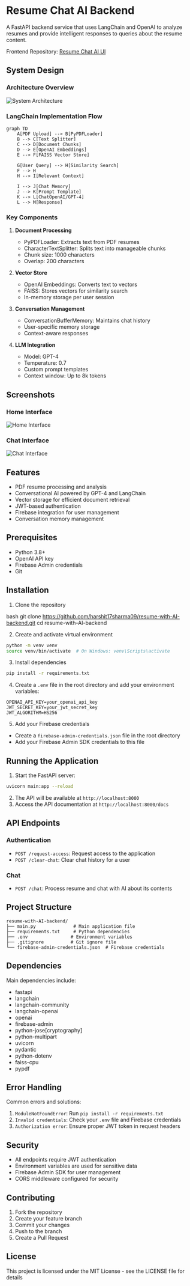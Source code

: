 # Resume Chat AI Backend

A FastAPI backend service that uses LangChain and OpenAI to analyze resumes and provide intelligent responses to queries about the resume content.

Frontend Repository: [Resume Chat AI UI](https://github.com/harshit17sharma09/resume-with-AI-UI)

## System Design

### Architecture Overview
![System Architecture](docs/system-architecture.png)

### LangChain Implementation Flow
```mermaid
graph TD
    A[PDF Upload] --> B[PyPDFLoader]
    B --> C[Text Splitter]
    C --> D[Document Chunks]
    D --> E[OpenAI Embeddings]
    E --> F[FAISS Vector Store]
    
    G[User Query] --> H[Similarity Search]
    F --> H
    H --> I[Relevant Context]
    
    I --> J[Chat Memory]
    J --> K[Prompt Template]
    K --> L[ChatOpenAI/GPT-4]
    L --> M[Response]
```

### Key Components

1. **Document Processing**
   - PyPDFLoader: Extracts text from PDF resumes
   - CharacterTextSplitter: Splits text into manageable chunks
   - Chunk size: 1000 characters
   - Overlap: 200 characters

2. **Vector Store**
   - OpenAI Embeddings: Converts text to vectors
   - FAISS: Stores vectors for similarity search
   - In-memory storage per user session

3. **Conversation Management**
   - ConversationBufferMemory: Maintains chat history
   - User-specific memory storage
   - Context-aware responses

4. **LLM Integration**
   - Model: GPT-4
   - Temperature: 0.7
   - Custom prompt templates
   - Context window: Up to 8k tokens

## Screenshots

### Home Interface
![Home Interface](docs/home.png)
### Chat Interface
![Chat Interface](docs/chat.png)

## Features

- PDF resume processing and analysis
- Conversational AI powered by GPT-4 and LangChain
- Vector storage for efficient document retrieval
- JWT-based authentication
- Firebase integration for user management
- Conversation memory management

## Prerequisites

- Python 3.8+
- OpenAI API key
- Firebase Admin credentials
- Git

## Installation

1. Clone the repository

bash
git clone https://github.com/harshit17sharma09/resume-with-AI-backend.git
cd resume-with-AI-backend

2. Create and activate virtual environment
```bash
python -m venv venv
source venv/bin/activate  # On Windows: venv\Scripts\activate
```

3. Install dependencies
```bash
pip install -r requirements.txt
```

4. Create a `.env` file in the root directory and add your environment variables:
```env
OPENAI_API_KEY=your_openai_api_key
JWT_SECRET_KEY=your_jwt_secret_key
JWT_ALGORITHM=HS256
```

5. Add your Firebase credentials
- Create a `firebase-admin-credentials.json` file in the root directory
- Add your Firebase Admin SDK credentials to this file

## Running the Application

1. Start the FastAPI server:
```bash
uvicorn main:app --reload
```

2. The API will be available at `http://localhost:8000`
3. Access the API documentation at `http://localhost:8000/docs`

## API Endpoints

### Authentication
- `POST /request-access`: Request access to the application
- `POST /clear-chat`: Clear chat history for a user

### Chat
- `POST /chat`: Process resume and chat with AI about its contents

## Project Structure
```
resume-with-AI-backend/
├── main.py              # Main application file
├── requirements.txt     # Python dependencies
├── .env                # Environment variables
├── .gitignore          # Git ignore file
└── firebase-admin-credentials.json  # Firebase credentials
```

## Dependencies

Main dependencies include:
- fastapi
- langchain
- langchain-community
- langchain-openai
- openai
- firebase-admin
- python-jose[cryptography]
- python-multipart
- uvicorn
- pydantic
- python-dotenv
- faiss-cpu
- pypdf

## Error Handling

Common errors and solutions:
1. `ModuleNotFoundError`: Run `pip install -r requirements.txt`
2. `Invalid credentials`: Check your `.env` file and Firebase credentials
3. `Authorization error`: Ensure proper JWT token in request headers

## Security

- All endpoints require JWT authentication
- Environment variables are used for sensitive data
- Firebase Admin SDK for user management
- CORS middleware configured for security

## Contributing

1. Fork the repository
2. Create your feature branch
3. Commit your changes
4. Push to the branch
5. Create a Pull Request

## License

This project is licensed under the MIT License - see the LICENSE file for details